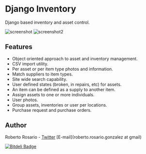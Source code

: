 Django Inventory
=============

Django based inventory and asset control.

![screenshot](http://img814.imageshack.us/img814/5088/screenshot1fz.png)
![screenshot2](http://img443.imageshack.us/img443/1486/screenshot2wu.png)


Features
---

* Object oriented approach to asset and inventory management.
* CSV import utility.
* Per asset or per item type photos and information.
* Match suppliers to item types.
* Site wide search capability.
* User defined states (broken, in repairs, etc) for assets.
* An item can be defined as a supply to another item.
* Assign assets to one or more individuals.
* User photos.
* Group assets, inventories or user per locations.
* Purchase request and purchase orders.

Author
------

Roberto Rosario - [Twitter](http://twitter.com/#siloraptor) [E-mail](roberto.rosario.gonzalez at gmail)


[![Bitdeli Badge](https://d2weczhvl823v0.cloudfront.net/rosarior/django-inventory/trend.png)](https://bitdeli.com/free "Bitdeli Badge")
